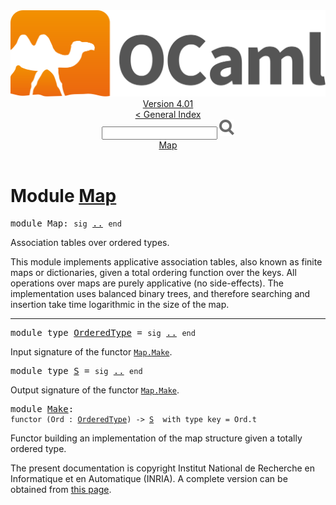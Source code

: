 <!-- ((! set title API !)) ((! set documentation !)) ((! set api !)) ((! set nobreadcrumb !)) -->
<div class="api"><header><nav class="toc brand"><a class="brand" href="https://ocaml.org/"><img src="colour-logo-gray.svg" class="svg" alt="OCaml"></a></nav><nav class="toc"><div class="toc_version"><a href="/docs" id="version-select">Version 4.01</a></div><a href="index.html">&lt; General Index</a><div class="api_search"><input type="text" name="apisearch" id="api_search" oninput="mySearch(false);" onkeypress="this.oninput();" onclick="this.oninput();" onpaste="this.oninput();">
<img src="search_icon.svg" alt="Search" class="svg" onclick="mySearch(false)"></div>
<div id="search_results"></div><div class="toc_title"><a href="#top">Map</a></div><ul></ul></nav></header>

<h1>Module <a href="type_Map.html">Map</a></h1>

<pre><span class="keyword">module</span> Map: <code class="code"><span class="keyword">sig</span></code> <a href="Map.html">..</a> <code class="code"><span class="keyword">end</span></code></pre><div class="info module top">
Association tables over ordered types.
<p>

   This module implements applicative association tables, also known as
   finite maps or dictionaries, given a total ordering function
   over the keys.
   All operations over maps are purely applicative (no side-effects).
   The implementation uses balanced binary trees, and therefore searching
   and insertion take time logarithmic in the size of the map.<br>
</p></div>
<hr width="100%">

<pre><span class="keyword">module type</span> <a href="Map.OrderedType.html">OrderedType</a> = <code class="code"><span class="keyword">sig</span></code> <a href="Map.OrderedType.html">..</a> <code class="code"><span class="keyword">end</span></code></pre><div class="info">
Input signature of the functor <a href="Map.Make.html"><code class="code"><span class="constructor">Map</span>.<span class="constructor">Make</span></code></a>.
</div>

<pre><span class="keyword">module type</span> <a href="Map.S.html">S</a> = <code class="code"><span class="keyword">sig</span></code> <a href="Map.S.html">..</a> <code class="code"><span class="keyword">end</span></code></pre><div class="info">
Output signature of the functor <a href="Map.Make.html"><code class="code"><span class="constructor">Map</span>.<span class="constructor">Make</span></code></a>.
</div>

<pre><span class="keyword">module</span> <a href="Map.Make.html">Make</a>: <div class="sig_block"><code class="code"><span class="keyword">functor</span> (</code><code class="code"><span class="constructor">Ord</span></code><code class="code"> : </code><code class="type"><a href="Map.OrderedType.html">OrderedType</a></code><code class="code">) <span class="keywordsign">-&gt;</span> </code><code class="type"><a href="Map.S.html">S</a></code><code class="type">  with type key = Ord.t</code></div></pre><div class="info">
Functor building an implementation of the map structure
   given a totally ordered type.
</div>
<div class="copyright">The present documentation is copyright Institut National de Recherche en Informatique et en Automatique (INRIA). A complete version can be obtained from <a href="http://caml.inria.fr/pub/docs/manual-ocaml/">this page</a>.</div></div>